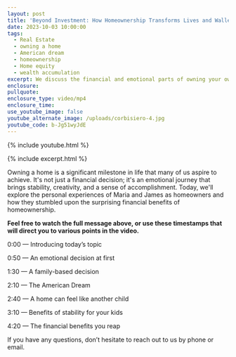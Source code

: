 ```yaml
---
layout: post
title: 'Beyond Investment: How Homeownership Transforms Lives and Wallets'
date: 2023-10-03 10:00:00
tags:
  - Real Estate
  - owning a home
  - American dream
  - homeownership
  - Home equity
  - wealth accumulation
excerpt: We discuss the financial and emotional parts of owning your own house.
enclosure:
pullquote:
enclosure_type: video/mp4
enclosure_time:
use_youtube_image: false
youtube_alternate_image: /uploads/corbisiero-4.jpg
youtube_code: b-Jg51wyJdE
---
```

{% include youtube.html %}

{% include excerpt.html %}

Owning a home is a significant milestone in life that many of us aspire to achieve. It's not just a financial decision; it's an emotional journey that brings stability, creativity, and a sense of accomplishment. Today, we'll explore the personal experiences of Maria and James as homeowners and how they stumbled upon the surprising financial benefits of homeownership.

**Feel free to watch the full message above, or use these timestamps that will direct you to various points in the video.**

0:00 — Introducing today’s topic

0:50 — An emotional decision at first

1:30 — A family-based decision

2:10 — The American Dream

2:40 — A home can feel like another child

3:10 — Benefits of stability for your kids

4:20 — The financial benefits you reap

If you have any questions, don’t hesitate to reach out to us by phone or email.